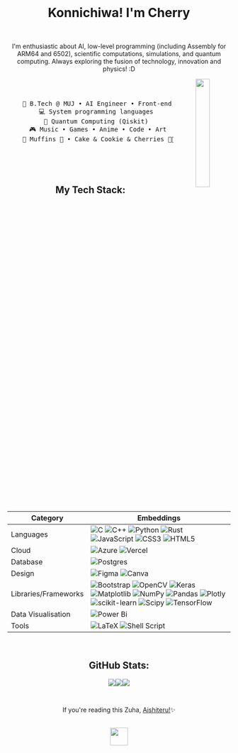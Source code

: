 <br>
<center>

# Konnichiwa! I'm Cherry

<br>

I'm enthusiastic about AI, low-level programming (including Assembly for ARM64 and 6502), scientific computations, simulations, and quantum computing. Always exploring the fusion of technology, innovation and physics! :D


<div align="center">
<img src="https://github.com/innng/innng/assets/26755058/5e0ce0fb-c544-4f8c-a307-5849165746d0" width="25%" align="right" />
<br><br>
<pre>
    💼 B.Tech @ MUJ • AI Engineer • Front-end dev
    💻 System programming languages 
    📖 Quantum Computing (Qiskit) 
    🎮 Music • Games • Anime • Code • Art
    🐾 Muffins 🐰 • Cake & Cookie & Cherries 🐤🐥
</pre>

<br>
<br>
<br>

##  My Tech Stack:
<br>

| Category            | Embeddings                                                                                                                   |
|---------------------|------------------------------------------------------------------------------------------------------------------------------|
| Languages           | ![C](https://img.shields.io/badge/c-%2300599C.svg?style=flat&logo=c&logoColor=white) ![C++](https://img.shields.io/badge/c++-%2300599C.svg?style=flat&logo=c%2B%2B&logoColor=white) ![Python](https://img.shields.io/badge/python-3670A0?style=flat&logo=python&logoColor=ffdd54) ![Rust](https://img.shields.io/badge/rust-%23000000.svg?style=flat&logo=rust&logoColor=white) ![JavaScript](https://img.shields.io/badge/javascript-%23323330.svg?style=flat&logo=javascript&logoColor=%23F7DF1E) ![CSS3](https://img.shields.io/badge/css3-%231572B6.svg?style=flat&logo=css3&logoColor=white) ![HTML5](https://img.shields.io/badge/html5-%23E34F26.svg?style=flat&logo=html5&logoColor=white)    |
| Cloud               | ![Azure](https://img.shields.io/badge/azure-%230072C6.svg?style=flat&logo=microsoftazure&logoColor=white) ![Vercel](https://img.shields.io/badge/vercel-%23000000.svg?style=flat&logo=vercel&logoColor=white) |
| Database            | ![Postgres](https://img.shields.io/badge/postgres-%23316192.svg?style=flat&logo=postgresql&logoColor=white) |
| Design              | ![Figma](https://img.shields.io/badge/figma-%23F24E1E.svg?style=flat&logo=figma&logoColor=white) ![Canva](https://img.shields.io/badge/Canva-%2300C4CC.svg?style=flat&logo=Canva&logoColor=white) |
| Libraries/Frameworks| ![Bootstrap](https://img.shields.io/badge/bootstrap-%238511FA.svg?style=flat&logo=bootstrap&logoColor=white) ![OpenCV](https://img.shields.io/badge/opencv-%23white.svg?style=flat&logo=opencv&logoColor=white) ![Keras](https://img.shields.io/badge/Keras-%23D00000.svg?style=flat&logo=Keras&logoColor=white) ![Matplotlib](https://img.shields.io/badge/Matplotlib-%23ffffff.svg?style=flat&logo=Matplotlib&logoColor=black) ![NumPy](https://img.shields.io/badge/numpy-%23013243.svg?style=flat&logo=numpy&logoColor=white) ![Pandas](https://img.shields.io/badge/pandas-%23150458.svg?style=flat&logo=pandas&logoColor=white) ![Plotly](https://img.shields.io/badge/Plotly-%233F4F75.svg?style=flat&logo=plotly&logoColor=white) ![scikit-learn](https://img.shields.io/badge/scikit--learn-%23F7931E.svg?style=flat&logo=scikit-learn&logoColor=white) ![Scipy](https://img.shields.io/badge/SciPy-%230C55A5.svg?style=flat&logo=scipy&logoColor=%white) ![TensorFlow](https://img.shields.io/badge/TensorFlow-%23FF6F00.svg?style=flat&logo=TensorFlow&logoColor=white) |
| Data Visualisation  | ![Power Bi](https://img.shields.io/badge/power_bi-F2C811?style=flat&logo=powerbi&logoColor=black) |
| Tools               | ![LaTeX](https://img.shields.io/badge/latex-%23008080.svg?style=flat&logo=latex&logoColor=white) ![Shell Script](https://img.shields.io/badge/shell_script-%23121011.svg?style=flat&logo=gnu-bash&logoColor=white) |

<br>

## GitHub Stats:
![](http://github-profile-summary-cards.vercel.app/api/cards/profile-details?username=cherryz786&theme=tokyonight)![](https://github-readme-streak-stats.herokuapp.com/?user=cherryz786&theme=tokyonight&hide_border=false)![](http://github-profile-summary-cards.vercel.app/api/cards/repos-per-language?username=cherryz786&theme=aura)
<br/>

<br>

If you're reading this Zuha, [Aishiteru!](https://cherryz786.com/)✨

<br>

<center>
<img src="https://raw.githubusercontent.com/innng/innng/master/assets/kyubey.gif" height="40" /> 
</center>